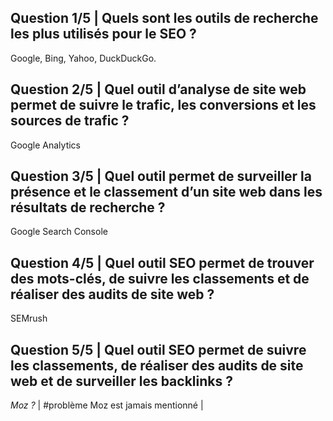 ## Question 1/5 | Quels sont les outils de recherche les plus utilisés pour le SEO ?

Google, Bing, Yahoo, DuckDuckGo.
## Question 2/5 | Quel outil d’analyse de site web permet de suivre le trafic, les conversions et les sources de trafic ?

Google Analytics
## Question 3/5 | Quel outil permet de surveiller la présence et le classement d’un site web dans les résultats de recherche ?

Google Search Console
## Question 4/5 | Quel outil SEO permet de trouver des mots-clés, de suivre les classements et de réaliser des audits de site web ?

SEMrush
## Question 5/5 | Quel outil SEO permet de suivre les classements, de réaliser des audits de site web et de surveiller les backlinks ?

*Moz ?*  | #problème Moz est jamais mentionné |